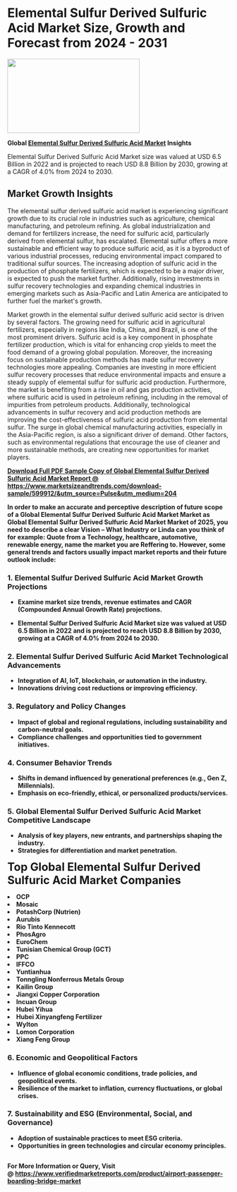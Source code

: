 <H1>Elemental Sulfur Derived Sulfuric Acid Market Size, Growth and Forecast from 2024 - 2031</H1><img class="aligncenter size-medium wp-image-584254" src="https://thirdeyenews.in/wp-content/uploads/2024/09/Global-Market-Research-300x168.jpeg" alt="" width="300" height="168" /><p><strong>Global&nbsp;<a href="https://www.marketsizeandtrends.com/download-sample/599912/&amp;utm_source=Pulse&amp;utm_medium=204">Elemental Sulfur Derived Sulfuric Acid Market</a> Insights</strong></p><p>Elemental Sulfur Derived Sulfuric Acid Market size was valued at USD 6.5 Billion in 2022 and is projected to reach USD 8.8 Billion by 2030, growing at a CAGR of 4.0% from 2024 to 2030.</p><p><h2>Market Growth Insights</h2> <p>The elemental sulfur derived sulfuric acid market is experiencing significant growth due to its crucial role in industries such as agriculture, chemical manufacturing, and petroleum refining. As global industrialization and demand for fertilizers increase, the need for sulfuric acid, particularly derived from elemental sulfur, has escalated. Elemental sulfur offers a more sustainable and efficient way to produce sulfuric acid, as it is a byproduct of various industrial processes, reducing environmental impact compared to traditional sulfur sources. The increasing adoption of sulfuric acid in the production of phosphate fertilizers, which is expected to be a major driver, is expected to push the market further. Additionally, rising investments in sulfur recovery technologies and expanding chemical industries in emerging markets such as Asia-Pacific and Latin America are anticipated to further fuel the market's growth.</p> <p><strong><a href="#"></a></strong></p> <p>Market growth in the elemental sulfur derived sulfuric acid sector is driven by several factors. The growing need for sulfuric acid in agricultural fertilizers, especially in regions like India, China, and Brazil, is one of the most prominent drivers. Sulfuric acid is a key component in phosphate fertilizer production, which is vital for enhancing crop yields to meet the food demand of a growing global population. Moreover, the increasing focus on sustainable production methods has made sulfur recovery technologies more appealing. Companies are investing in more efficient sulfur recovery processes that reduce environmental impacts and ensure a steady supply of elemental sulfur for sulfuric acid production. Furthermore, the market is benefiting from a rise in oil and gas production activities, where sulfuric acid is used in petroleum refining, including in the removal of impurities from petroleum products. Additionally, technological advancements in sulfur recovery and acid production methods are improving the cost-effectiveness of sulfuric acid production from elemental sulfur. The surge in global chemical manufacturing activities, especially in the Asia-Pacific region, is also a significant driver of demand. Other factors, such as environmental regulations that encourage the use of cleaner and more sustainable methods, are creating new opportunities for market players.</p> <p><strong><a href="#"></p><p><span class=""><strong>Download Full PDF Sample Copy of Global Elemental Sulfur Derived Sulfuric Acid Market Report</strong> @ <a href="https://www.marketsizeandtrends.com/download-sample/599912/&amp;utm_source=Pulse&amp;utm_medium=204" target="_blank">https://www.marketsizeandtrends.com/download-sample/599912/&amp;utm_source=Pulse&amp;utm_medium=204</a></span></p><p>In order to make an accurate and perceptive description of future scope of a Global&nbsp;Elemental Sulfur Derived Sulfuric Acid Market Market as Global&nbsp;Elemental Sulfur Derived Sulfuric Acid Market Market of 2025, you need to describe a clear Vision &ndash; What Industry or Linda can you think of for example: Quote from a Technology, healthcare, automotive, renewable energy, name the market you are Reffering to. However, some general trends and factors usually impact market reports and their future outlook include:</p><h3>1.&nbsp;<strong>Elemental Sulfur Derived Sulfuric Acid Market Growth Projections</strong></h3><ul><li>Examine market size trends, revenue estimates and CAGR (Compounded Annual Growth Rate) projections.</li><li><p>Elemental Sulfur Derived Sulfuric Acid Market size was valued at USD 6.5 Billion in 2022 and is projected to reach USD 8.8 Billion by 2030, growing at a CAGR of 4.0% from 2024 to 2030.</p></li></ul><h3>2.&nbsp;<strong>Elemental Sulfur Derived Sulfuric Acid Market Technological Advancements</strong></h3><ul><li>Integration of AI, IoT, blockchain, or automation in the industry.</li><li>Innovations driving cost reductions or improving efficiency.</li></ul><h3>3.&nbsp;<strong>Regulatory and Policy Changes</strong></h3><ul><li>Impact of global and regional regulations, including sustainability and carbon-neutral goals.</li><li>Compliance challenges and opportunities tied to government initiatives.</li></ul><h3>4.&nbsp;<strong>Consumer Behavior Trends</strong></h3><ul><li>Shifts in demand influenced by generational preferences (e.g., Gen Z, Millennials).</li><li>Emphasis on eco-friendly, ethical, or personalized products/services.</li></ul><h3>5.&nbsp;<strong>Global Elemental Sulfur Derived Sulfuric Acid Market Competitive Landscape</strong></h3><ul><li>Analysis of key players, new entrants, and partnerships shaping the industry.</li><li>Strategies for differentiation and market penetration.</li></ul><p data-pm-slice="1 1 []"><span style="color: inherit; font-family: inherit; font-size: 25px;">Top Global Elemental Sulfur Derived Sulfuric Acid Market Companies</span></p><div class="" data-test-id=""><p><li>OCP</li><li> Mosaic</li><li> PotashCorp (Nutrien)</li><li> Aurubis</li><li> Rio Tinto Kennecott</li><li> PhosAgro</li><li> EuroChem</li><li> Tunisian Chemical Group (GCT)</li><li> PPC</li><li> IFFCO</li><li> Yuntianhua</li><li> Tonngling Nonferrous Metals Group</li><li> Kailin Group</li><li> Jiangxi Copper Corporation</li><li> Incuan Group</li><li> Hubei Yihua</li><li> Hubei Xinyangfeng Fertilizer</li><li> Wylton</li><li> Lomon Corporation</li><li> Xiang Feng Group</li></p></div><h3>6.&nbsp;<strong>Economic and Geopolitical Factors</strong></h3><ul><li>Influence of global economic conditions, trade policies, and geopolitical events.</li><li>Resilience of the market to inflation, currency fluctuations, or global crises.</li></ul><h3>7.&nbsp;<strong>Sustainability and ESG (Environmental, Social, and Governance)</strong></h3><ul><li>Adoption of sustainable practices to meet ESG criteria.</li><li>Opportunities in green technologies and circular economy principles.</li></ul><h2><strong style="font-size: 14px;">For More Information or Query, Visit @&nbsp;</strong><a style="background-color: #ffffff; font-size: 14px;" href="https://www.marketsizeandtrends.com/report/elemental-sulfur-derived-sulfuric-acid-market/" target="_blank">https://www.verifiedmarketreports.com/product/airport-passenger-boarding-bridge-market</a></h2>
